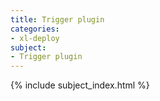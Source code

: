 ```yaml
---
title: Trigger plugin
categories:
- xl-deploy
subject:
- Trigger plugin
---
```


{% include subject_index.html %}
